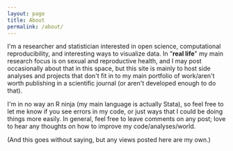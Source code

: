 ```yaml
---
layout: page
title: About
permalink: /about/
---
```


I'm a researcher and statistician interested in open science, computational reproducibility, and interesting ways to visualize data. In "**real life**" my main research focus is on sexual and reproductive health, and I may post occasionally about that in this space, but this site is mainly to host side analyses and projects that don't fit in to my main portfolio of work/aren't worth publishing in a scientific journal (or aren't developed enough to do that).

I'm in no way an R ninja (my main language is actually Stata), so feel free to let me know if you see errors in my code, or just ways that I could be doing things more easily. In general, feel free to leave comments on any post; love to hear any thoughts on how to improve my code/analyses/world.

(And this goes without saying, but any views posted here are my own.)

